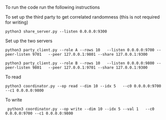 To run the code run the following instructions

To set up the third party to get correlated randomness (this is not required for writing)
```
python3 share_server.py --listen 0.0.0.0:9300
```

Set up the two servers
```
python3 party_client.py --role A --rows 10   --listen 0.0.0.0:9700 --peer-listen 9701   --peer 127.0.0.1:9801 --share 127.0.0.1:9300
```
```
python3 party_client.py --role B --rows 10   --listen 0.0.0.0:9800 --peer-listen 9801   --peer 127.0.0.1:9701 --share 127.0.0.1:9300
```

To read
```
python3 coordinator.py --op read --dim 10 --idx 5   --c0 0.0.0.0:9700 --c1 0.0.0.0:9800
```
To write

```
 python3 coordinator.py --op write --dim 10 --idx 5 --val 1   --c0 0.0.0.0:9700 --c1 0.0.0.0:9800
```

